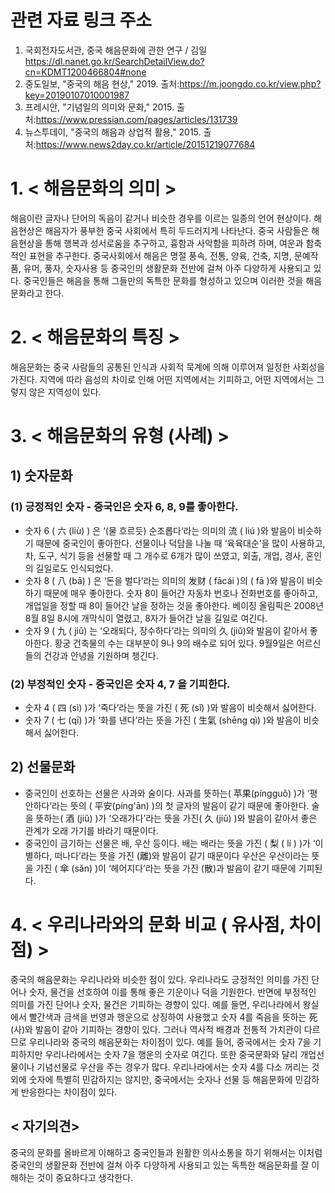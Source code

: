 # 관련 자료 링크 주소
1. 국회전자도서관, 중국 해음문화에 관한 연구 / 김일 
 https://dl.nanet.go.kr/SearchDetailView.do?cn=KDMT1200466804#none
2.	중도일보, "중국의 해음 현상," 2019.
출처:https://m.joongdo.co.kr/view.php?key=20190107010001987
3.	프레시안, "기념일의 의미와 문화," 2015.
출처:https://www.pressian.com/pages/articles/131739
4.	뉴스투데이, "중국의 해음과 상업적 활용," 2015.
출처:https://www.news2day.co.kr/article/20151219077684
# 1. < 해음문화의 의미 >
해음이란 글자나 단어의 독음이 같거나 비슷한 경우를 이르는 일종의 언어 현상이다.   해음현상은 해음자가 풍부한 중국 사회에서 특히 두드러지게 나타난다.   중국 사람들은 해음현상을 통해 행복과 성서로움을 추구하고, 흉함과 사악함을 피하려 하며, 여운과 함축적인 표현을 추구한다.    중국사회에서 해음은 명절 풍속, 전통, 양육, 건축, 지명, 문예작품, 유머, 풍자, 숫자사용 등 중국인의 생활문화 전반에 걸쳐 아주 다양하게 사용되고 있다.    중국인들은 해음을 통해 그들만의 독특한 문화를 형성하고 있으며 이러한 것을 해음문화라고 한다. 

# 2. < 해음문화의 특징 >
해음문화는 중국 사람들의 공통된 인식과 사회적 묵계에 의해 이루어져 일정한 사회성을 가진다.  지역에 따라 음성의 차이로 인해 어떤 지역에서는 기피하고, 어떤 지역에서는 그렇지 않은 지역성이 있다.

# 3. < 해음문화의 유형 (사례) >
## 1) 숫자문화
### (1) 긍정적인 숫자 -  중국인은 숫자 6, 8, 9를 좋아한다.
- 숫자 6 ( 六 (liù) ) 은 ‘(물 흐르듯) 순조롭다‘라는 의미의 流 ( liú )와 발음이 비슷하기 때문에 중국인이 좋아한다.
선물이나 덕담을 나눌 때 ‘육육대순’을 많이 사용하고, 차, 도구, 식기 등을 선물할 때 그 개수로 6개가 많이 쓰였고, 외출, 개업, 경사, 혼인의 길일로도 인식되었다.
- 숫자 8 ( 八 (bā) ) 은 ‘돈을 벌다’라는 의미의  发财 ( fācái )의 ( fā )와 발음이 비슷하기 때문에 매우 좋아한다.
숫자 8이 들어간 자동차 번호나 전화번호를 좋아하고, 개업일을 정할 때 8이 들어간 날을 정하는 것을 좋아한다.
베이징 올림픽은 2008년 8월 8일 8시에 개막식이 열렸고, 8자가 들어간 날을 길일로 여긴다.
- 숫자 9 ( 九 ( jiǔ) 는 ‘오래되다, 장수하다’라는 의미의 久 (jiǔ)와 발음이 같아서 좋아한다. 
황궁 건축물의 수는 대부분이 9나 9의 배수로 되어 있다.  9월9일은 어르신들의 건강과 안녕을 기원하며 챙긴다. 
### (2) 부정적인 숫자 - 중국인은 숫자 4, 7 을 기피한다.
- 숫자 4 ( 四 (sì) )가 ‘죽다’라는 뜻을 가진 ( 死 (sǐ) )와 발음이 비슷해서 싫어한다.
- 숫자 7 ( 七 (qī) )가 ‘화를 낸다’라는 뜻을 가진 ( 生氣 (shēng qì) )와 발음이 비슷해서 싫어한다.

## 2) 선물문화
- 중국인이 선호하는 선물은 사과와 술이다. 
사과를 뜻하는( 苹果(píngguǒ) )가 ’평안하다’라는 뜻의 ( 平安(píng'ān) )의 첫 글자의 발음이 같기 때문에 좋아한다.
술을 뜻하는( 酒 (jiǔ) )가 ‘오래가다’라는 뜻을 가진( 久 (jiǔ) )와 발음이 같아서 좋은 관계가 오래 가기를 바라기 때문이다.
- 중국인이 금기하는 선물은 배, 우산 등이다.
배는 배라는 뜻을 가진 ( 梨 ( lí ) )가 ‘이별하다, 떠나다’라는 뜻을 가진 (離)와 발음이 같기 때문이다
우산은 우산이라는 뜻을 가진 ( 傘 (sǎn) )이 ‘헤어지다’라는 뜻을 가진 (散)과 발음이 같기 때문에 기피된다. 

# 4. < 우리나라와의 문화 비교 ( 유사점, 차이점) >
중국의 해음문화는 우리나라와 비슷한 점이 있다.
우리나라도 긍정적인 의미를 가진 단어나 숫자, 물건을 선호하여 이를 통해 좋은 기운이나 덕을 기원한다.
반면에 부정적인 의미를 가진 단어나 숫자, 물건은 기피하는 경향이 있다.  예를 들면, 우리나라에서 왕실에서 빨간색과 금색을 번영과 행운으로 상징하여 사용했고 숫자 4를 죽음을 뜻하는 死(사)와 발음이 같아 기피하는 경향이 있다. 
그러나 역사적 배경과 전통적 가치관이 다르므로 우리나라와 중국의 해음문화는 차이점이 있다.
예를 들어, 중국에서는 숫자 7을 기피하지만 우리나라에서는 숫자 7을 행운의 숫자로 여긴다. 또한 중국문화와 달리 개업선물이나 기념선물로 우산을 주는 경우가 많다.
우리나라에서는 숫자 4를 다소 꺼리는 것 외에 숫자에 특별히 민감하지는 않지만, 중국에서는 숫자나 선물 등 해음문화에 민감하게 반응한다는 차이점이 있다.


## < 자기의견>
중국의 문화를 올바르게 이해하고 중국인들과 원활한 의사소통을 하기 위해서는 이처럼 중국인의 생활문화 전반에 걸쳐 아주 다양하게 사용되고 있는 독특한 해음문화를 잘 이해하는 것이 중요하다고 생각한다. 

